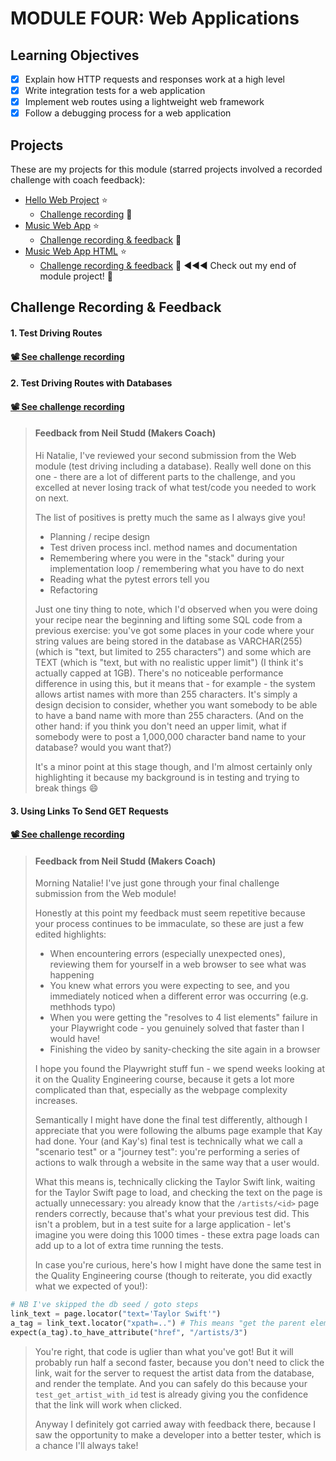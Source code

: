# MODULE FOUR: Web Applications

## Learning Objectives

- [x] Explain how HTTP requests and responses work at a high level
- [x] Write integration tests for a web application
- [x] Implement web routes using a lightweight web framework
- [x] Follow a debugging process for a web application

## Projects
These are my projects for this module (starred projects involved a recorded challenge with coach feedback):
- [Hello Web Project](https://github.com/NatalieJClark/hello-web-project/blob/main/README.md) ⭐️
    - <a href=#1-test-driving-routes>Challenge recording</a> 👀
- [Music Web App](https://github.com/NatalieJClark/music-web-app) ⭐️
    - <a href=#2-test-driving-routes-with-databases>Challenge recording & feedback</a> 👀
- [Music Web App HTML](https://github.com/NatalieJClark/music-web-app-html) ⭐️
    - <a href=#3-using-links-to-send-get-requests>Challenge recording & feedback</a> 👀 ◀︎◀︎◀︎  Check out my end of module project! 🚀

## Challenge Recording & Feedback

#### 1. Test Driving Routes

#### [📽️ See challenge recording](https://drive.google.com/drive/folders/1djE4r_-FDWtyjFuV9yy0lJefA5QMip8D)

#### 2. Test Driving Routes with Databases

#### [📽️ See challenge recording](https://drive.google.com/drive/folders/1djE4r_-FDWtyjFuV9yy0lJefA5QMip8D)

> #### Feedback from Neil Studd (Makers Coach)
> Hi Natalie, I've reviewed your second submission from the Web module (test driving including a database). Really well done on this one - there are a lot of different parts to the challenge, and you excelled at never losing track of what test/code you needed to work on next.
>
> The list of positives is pretty much the same as I always give you!
> - Planning / recipe design
> - Test driven process incl. method names and documentation
> - Remembering where you were in the "stack" during your implementation loop / remembering what you have to do next
> - Reading what the pytest errors tell you
> - Refactoring
>
> Just one tiny thing to note, which I'd observed when you were doing your recipe near the beginning and lifting some SQL code from a previous exercise: you've got some places in your code where your string values are being stored in the database as VARCHAR(255) (which is "text, but limited to 255 characters") and some which are TEXT (which is "text, but with no realistic upper limit") (I think it's actually capped at 1GB). There's no noticeable performance difference in using this, but it means that - for example - the system allows artist names with more than 255 characters. It's simply a design decision to consider, whether you want somebody to be able to have a band name with more than 255 characters. (And on the other hand: if you think you don't need an upper limit, what if somebody were to post a 1,000,000 character band name to your database? would you want that?)
> 
> It's a minor point at this stage though, and I'm almost certainly only highlighting it because my background is in testing and trying to break things :smile:

#### 3. Using Links To Send GET Requests

#### [📽️ See challenge recording](https://drive.google.com/drive/folders/1djE4r_-FDWtyjFuV9yy0lJefA5QMip8D)

> #### Feedback from Neil Studd (Makers Coach)
> Morning Natalie! I've just gone through your final challenge submission from the Web module!
> 
> Honestly at this point my feedback must seem repetitive because your process continues to be immaculate, so these are just a few edited highlights:
>
> - When encountering errors (especially unexpected ones), reviewing them for yourself in a web browser to see what was happening
> - You knew what errors you were expecting to see, and you immediately noticed when a different error was occurring (e.g. methhods typo)
> - When you were getting the "resolves to 4 list elements" failure in your Playwright code - you genuinely solved that faster than I would have!
> - Finishing the video by sanity-checking the site again in a browser
>
> I hope you found the Playwright stuff fun - we spend weeks looking at it on the Quality Engineering course, because it gets a lot more complicated than that, especially as the webpage complexity increases.
>
> Semantically I might have done the final test differently, although I appreciate that you were following the albums page example that Kay had done. Your (and Kay's) final test is technically what we call a "scenario test" or a "journey test": you're performing a series of actions to walk through a website in the same way that a user would.
>
> What this means is, technically clicking the Taylor Swift link, waiting for the Taylor Swift page to load, and checking the text on the page is actually unnecessary: you already know that the `/artists/<id>` page renders correctly, because that's what your previous test did. This isn't a problem, but in a test suite for a large application - let's imagine you were doing this 1000 times - these extra page loads can add up to a lot of extra time running the tests.
>
> In case you're curious, here's how I might have done the same test in the Quality Engineering course (though to reiterate, you did exactly what we expected of you!):
``` python
# NB I've skipped the db seed / goto steps
link_text = page.locator("text='Taylor Swift'")
a_tag = link_text.locator("xpath=..") # This means "get the parent element", i.e. it finds the <a> tag
expect(a_tag).to_have_attribute("href", "/artists/3")
```
> You're right, that code is uglier than what you've got! But it will probably run half a second faster, because you don't need to click the link, wait for the server to request the artist data from the database, and render the template. And you can safely do this because your `test_get_artist_with_id` test is already giving you the confidence that the link will work when clicked.
>
> Anyway I definitely got carried away with feedback there, because I saw the opportunity to make a developer into a better tester, which is a chance I'll always take!
